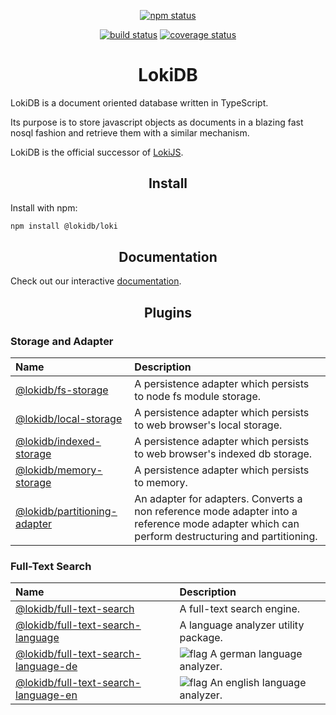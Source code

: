 <div align="center">

[![npm status][npm]][npm-url]

[![build status][build]][build-url]
[![coverage status][coverage]][coverage-url]

</div>

<h1 align="center">LokiDB</h1>

LokiDB is a document oriented database written in TypeScript.

Its purpose is to store javascript objects as documents in a blazing fast nosql fashion and retrieve them with a similar mechanism.

LokiDB is the official successor of [LokiJS][lokijs-url].

<h2 align="center">Install</h2>

Install with npm:

```bash
npm install @lokidb/loki
```

<h2 align="center">Documentation</h2>

Check out our interactive [documentation](https://LokiJS-Forge.github.io/LokiDB/).

<h2 align="center">Plugins</h2>

<h3>Storage and Adapter</h3>

|Name|Description|
|:---|:----------|
|[@lokidb/fs-storage][fs-storage-npm-url]                             |  A persistence adapter which persists to node fs module storage. |
|[@lokidb/local-storage][local-storage-npm-url]                       |  A persistence adapter which persists to web browser's local storage. |
|[@lokidb/indexed-storage][indexed-storage-npm-url]                   |  A persistence adapter which persists to web browser's indexed db storage. |
|[@lokidb/memory-storage][memory-storage-npm-url]                     |  A persistence adapter which persists to memory. |
|[@lokidb/partitioning-adapter][partitioning-adapter-npm-url]         |  An adapter for adapters. Converts a non reference mode adapter into a reference mode adapter which can perform destructuring and partitioning.|

<h3>Full-Text Search</h3>

|Name|Description|
|:---|:----------|
|[@lokidb/full-text-search][full-text-search-npm-url]                         |  A full-text search engine. |
|[@lokidb/full-text-search-language][full-text-search-language-npm-url]       |  A language analyzer utility package. |
|[@lokidb/full-text-search-language-de][full-text-search-language-de-npm-url] |  ![flag][full-text-search-language-de-flag] A german language analyzer. |
|[@lokidb/full-text-search-language-en][full-text-search-language-en-npm-url] |  ![flag][full-text-search-language-en-flag] An english language analyzer. |

[build]: https://travis-ci.org/LokiJS-Forge/LokiDB.svg?branch=master
[build-url]: https://travis-ci.org/LokiJS-Forge/LokiDB
[coverage]: https://coveralls.io/repos/github/LokiJS-Forge/LokiDB/badge.svg?branch=master
[coverage-url]: https://coveralls.io/github/LokiJS-Forge/LokiDB?branch=master

[lokijs-url]: https://github.com/techfort/LokiJS

[npm]: https://img.shields.io/npm/v/@lokidb/loki.svg
[npm-url]: https://www.npmjs.com/package/@lokidb/loki

[fs-storage]: https://github.com/LokiJS-Forge/LokiDB
[fs-storage-npm-url]: https://www.npmjs.com/package/@lokidb/fs-storage

[local-storage]: https://github.com/LokiJS-Forge/LokiDB
[local-storage-npm-url]: https://www.npmjs.com/package/@lokidb/fs-storage

[indexed-storage]: https://github.com/LokiJS-Forge/LokiDB
[indexed-storage-npm-url]: https://www.npmjs.com/package/@lokidb/indexed-storage

[memory-storage]: https://github.com/LokiJS-Forge/LokiDB
[memory-storage-npm-url]: https://www.npmjs.com/package/@lokidb/memory-storage

[partitioning-adapter]: https://github.com/LokiJS-Forge/LokiDB
[partitioning-adapter-npm-url]: https://www.npmjs.com/package/@lokidb/partitioning-adapter

[full-text-search]: https://github.com/LokiJS-Forge/LokiDB
[full-text-search-npm-url]: https://www.npmjs.com/package/@lokidb/full-text-search
[full-text-search-language]: https://github.com/LokiJS-Forge/LokiDB
[full-text-search-language-npm-url]: https://www.npmjs.com/package/@lokidb/full-text-search-language
[full-text-search-language-de]: https://github.com/LokiJS-Forge/LokiDB
[full-text-search-language-de-flag]: https://raw.githubusercontent.com/stevenrskelton/flag-icon/master/png/16/country-4x3/de.png
[full-text-search-language-de-npm-url]: https://www.npmjs.com/package/@lokidb/full-text-search-language-de
[full-text-search-language-en]: https://github.com/LokiJS-Forge/LokiDB
[full-text-search-language-en-npm-url]: https://www.npmjs.com/package/@lokidb/full-text-search-language-en
[full-text-search-language-en-flag]: https://raw.githubusercontent.com/stevenrskelton/flag-icon/master/png/16/country-4x3/us.png
